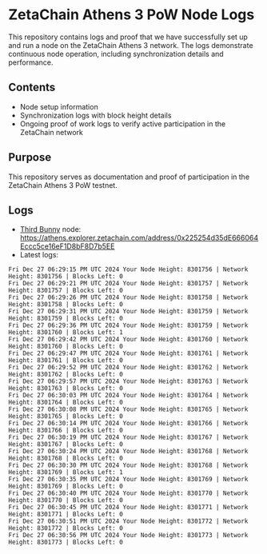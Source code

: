 # ZetaChain Athens 3 PoW Node Logs
This repository contains logs and proof that we have successfully set up and run a node on the ZetaChain Athens 3 network. The logs demonstrate continuous node operation, including synchronization details and performance.

## Contents
- Node setup information
- Synchronization logs with block height details
- Ongoing proof of work logs to verify active participation in the ZetaChain network

## Purpose
This repository serves as documentation and proof of participation in the ZetaChain Athens 3 PoW testnet.

## Logs

- [Third Bunny](https://thirdbunny.xyz/) node: https://athens.explorer.zetachain.com/address/0x225254d35dE666064Eccc5ce16eF1D8bF8D7b5EE
- Latest logs:
```
Fri Dec 27 06:29:15 PM UTC 2024 Your Node Height: 8301756 | Network Height: 8301756 | Blocks Left: 0
Fri Dec 27 06:29:21 PM UTC 2024 Your Node Height: 8301757 | Network Height: 8301757 | Blocks Left: 0
Fri Dec 27 06:29:26 PM UTC 2024 Your Node Height: 8301758 | Network Height: 8301758 | Blocks Left: 0
Fri Dec 27 06:29:31 PM UTC 2024 Your Node Height: 8301759 | Network Height: 8301759 | Blocks Left: 0
Fri Dec 27 06:29:36 PM UTC 2024 Your Node Height: 8301759 | Network Height: 8301760 | Blocks Left: 1
Fri Dec 27 06:29:42 PM UTC 2024 Your Node Height: 8301760 | Network Height: 8301760 | Blocks Left: 0
Fri Dec 27 06:29:47 PM UTC 2024 Your Node Height: 8301761 | Network Height: 8301761 | Blocks Left: 0
Fri Dec 27 06:29:52 PM UTC 2024 Your Node Height: 8301762 | Network Height: 8301762 | Blocks Left: 0
Fri Dec 27 06:29:57 PM UTC 2024 Your Node Height: 8301763 | Network Height: 8301763 | Blocks Left: 0
Fri Dec 27 06:30:03 PM UTC 2024 Your Node Height: 8301764 | Network Height: 8301764 | Blocks Left: 0
Fri Dec 27 06:30:08 PM UTC 2024 Your Node Height: 8301765 | Network Height: 8301765 | Blocks Left: 0
Fri Dec 27 06:30:14 PM UTC 2024 Your Node Height: 8301766 | Network Height: 8301766 | Blocks Left: 0
Fri Dec 27 06:30:19 PM UTC 2024 Your Node Height: 8301767 | Network Height: 8301767 | Blocks Left: 0
Fri Dec 27 06:30:24 PM UTC 2024 Your Node Height: 8301768 | Network Height: 8301768 | Blocks Left: 0
Fri Dec 27 06:30:30 PM UTC 2024 Your Node Height: 8301768 | Network Height: 8301769 | Blocks Left: 1
Fri Dec 27 06:30:35 PM UTC 2024 Your Node Height: 8301769 | Network Height: 8301769 | Blocks Left: 0
Fri Dec 27 06:30:40 PM UTC 2024 Your Node Height: 8301770 | Network Height: 8301770 | Blocks Left: 0
Fri Dec 27 06:30:45 PM UTC 2024 Your Node Height: 8301771 | Network Height: 8301771 | Blocks Left: 0
Fri Dec 27 06:30:51 PM UTC 2024 Your Node Height: 8301772 | Network Height: 8301772 | Blocks Left: 0
Fri Dec 27 06:30:56 PM UTC 2024 Your Node Height: 8301773 | Network Height: 8301773 | Blocks Left: 0
```

